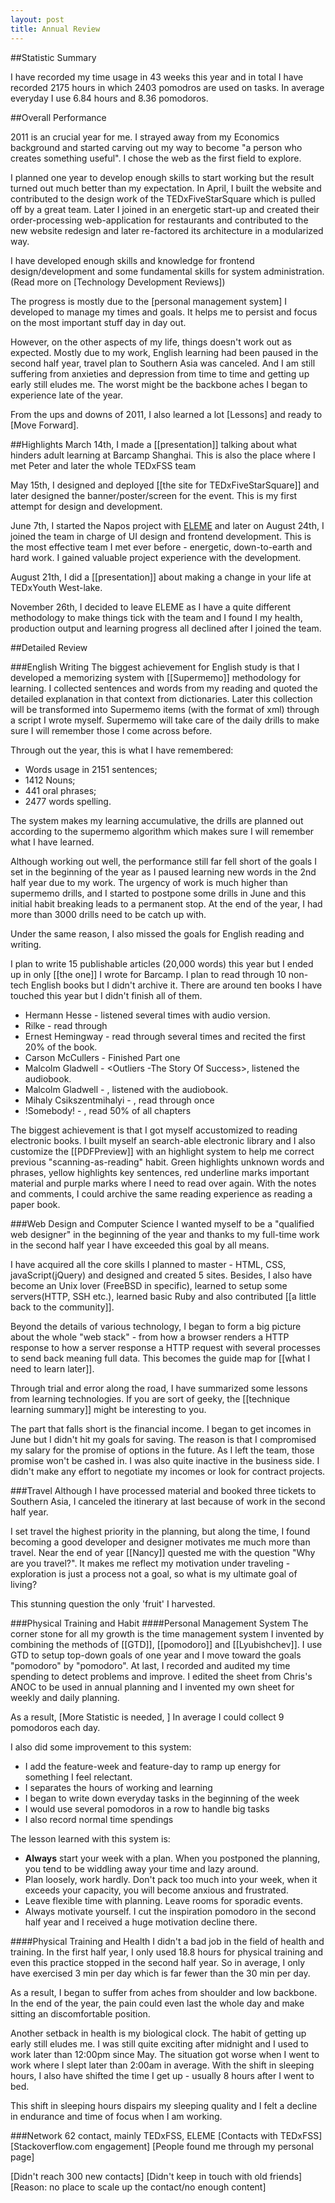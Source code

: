 ```yaml
---
layout: post
title: Annual Review
---
```

##Statistic Summary

I have recorded my time usage in 43 weeks this year and in total I have recorded 2175 hours in which 2403 pomodros are used on tasks. In average everyday I use 6.84 hours and 8.36 pomodoros.

##Overall Performance

  2011 is an crucial year for me. I strayed away from my Economics background and started carving out my way to become "a person who creates something useful". I chose the web as the first field to explore.

  I planned one year to develop enough skills to start working but the result turned out much better than my expectation. In April, I built the website and contributed to the design work of the TEDxFiveStarSquare which is pulled off by a great team. Later I joined in an energetic start-up and created their order-processing web-application for restaurants and contributed to the new website redesign and later re-factored its architecture in a modularized way.

  I have developed enough skills and knowledge for frontend design/development and some fundamental skills for system administration. (Read more on [Technology Development Reviews])

  The progress is mostly due to the [personal management system] I developed to manage my times and goals. It helps me to persist and focus on the most important stuff day in day out.

  However, on the other aspects of my life, things doesn't work out as expected. Mostly due to my work, English learning had been paused in the second half year, travel plan to Southern Asia was canceled. And I am still suffering from anxieties and depression from time to time and getting up early still eludes me. The worst might be the backbone aches I began to experience late of the year.

  From the ups and downs of 2011, I also learned a lot [Lessons] and ready to [Move Forward].

##Highlights
  March 14th, I made a [[presentation]] talking about what hinders adult learning at Barcamp Shanghai. This is also the place where I met Peter and later the whole TEDxFSS team

  May 15th, I designed and deployed [[the site for TEDxFiveStarSquare]] and later designed the banner/poster/screen for the event. This is my first attempt for design and development.

  June 7th, I started the Napos project with [ELEME](http://ele.me) and later on August 24th, I joined the team in charge of UI design and frontend development. This is the most effective team I met ever before - energetic, down-to-earth and hard work. I gained valuable project experience with the development.

  August 21th, I did a [[presentation]] about making a change in your life at TEDxYouth West-lake.

  November 26th, I decided to leave ELEME as I have a quite different methodology to make things tick with the team and I found I my health, production output and learning progress all declined after I joined the team.

##Detailed Review

###English Writing
  The biggest achievement for English study is that I developed a memorizing system with [[Supermemo]] methodology for learning. I collected sentences and words from my reading and quoted the detailed explanation in that context from dictionaries. Later this collection will be transformed into Supermemo items (with the format of xml) through a script I wrote myself. Supermemo will take care of the daily drills to make sure I will remember those I come across before.

  Through out the year, this is what I have remembered:

  * Words usage in 2151 sentences;
  * 1412 Nouns;
  * 441 oral phrases;
  * 2477 words spelling.

  The system makes my learning accumulative, the drills are planned out according to the supermemo algorithm which makes sure I will remember what I have learned.

  Although working out well, the performance still far fell short of the goals I set in the beginning of the year as I paused learning new words in the 2nd half year due to my work. The urgency of work is much higher than supermemo drills, and I started to postpone some drills in June and this initial habit breaking leads to a permanent stop. At the end of the year, I had more than 3000 drills need to be catch up with.

  Under the same reason, I also missed the goals for English reading and writing.

  I plan to write 15 publishable articles (20,000 words) this year but I ended up in only [[the one]] I wrote for Barcamp. I plan to read through 10 non-tech English books but I didn't archive it. There are around ten books I have touched this year but I didn't finish all of them.

  * Hermann Hesse - <Siddhartha> listened several times with audio version.
  * Rilke - <Letters To A Young Poet> read through
  * Ernest Hemingway - <The Old Man and the Sea> read through several times and recited the first 20% of the book.
  * Carson McCullers - <The Heart is a Lonely Hunter> Finished Part one
  * Malcolm Gladwell - <Outliers -The Story Of Success>, listened the audiobook.
  * Malcolm Gladwell - <Blink>, listened with the audiobook.
  * Mihaly Csikszentmihalyi - <Flow>, read through once
  * !Somebody! - <Bird by Bird>, read 50% of all chapters

  The biggest achievement is that I got myself accustomized to reading electronic books. I built myself an search-able electronic library and I also customize the [[PDFPreview]] with an highlight system to help me correct previous "scanning-as-reading" habit. Green highlights unknown words and phrases, yellow highlights key sentences, red underline marks important material and purple marks where I need to read over again. With the notes and comments, I could archive the same reading experience as reading a paper book.

###Web Design and Computer Science
  I wanted myself to be a "qualified web designer" in the beginning of the year and thanks to my full-time work in the second half year I have exceeded this goal by all means.

  I have acquired all the core skills I planned to master - HTML, CSS, javaScript(jQuery) and designed and created 5 sites. Besides, I also have become an Unix lover (FreeBSD in specific), learned to setup some servers(HTTP, SSH etc.), learned basic Ruby and also contributed [[a little back to the community]].

  Beyond the details of various technology, I began to form a big picture about the whole "web stack" - from how a browser renders a HTTP response to how a server response a HTTP request with several processes to send back meaning full data. This becomes the guide map for [[what I need to learn later]].

  Through trial and error along the road, I have summarized some lessons from learning technologies. If you are sort of geeky, the [[technique learning summary]] might be interesting to you.

  The part that falls short is the financial income. I began to get incomes in June but I didn't hit my goals for saving. The reason is that I compromised my salary for the promise of options in the future. As I left the team, those promise won't be cashed in. I was also quite inactive in the business side. I didn't make any effort to negotiate my incomes or look for contract projects.


###Travel
  Although I have processed material and booked three tickets to Southern Asia, I canceled the itinerary at last because of work in the second half year.

  I set travel the highest priority in the planning, but along the time, I found becoming a good developer and designer motivates me much more than travel. Near the end of year [[Nancy]] quested me with the question "Why are you travel?". It makes me reflect my motivation under traveling - exploration is just a process not a goal, so what is my ultimate goal of living?

  This stunning question the only 'fruit' I harvested.

###Physical Training and Habit
####Personal Management System
  The corner stone for all my growth is the time management system I invented by combining the methods of [[GTD]], [[pomodoro]] and [[Lyubishchev]]. I use GTD to setup top-down goals of one year and I move toward the goals "pomodoro" by "pomodoro". At last, I recorded and audited my time spending to detect problems and improve. I edited the sheet from Chris's ANOC to be used in annual planning and I invented my own sheet for weekly and daily planning.

  As a result, [More Statistic is needed, ] In average I could collect 9 pomodoros each day.

  I also did some improvement to this system:

  * I add the feature-week and feature-day to ramp up energy for something I feel relectant.
  * I separates the hours of working and learning
  * I began to write down everyday tasks in the beginning of the week
  * I would use several pomodoros in a row to handle big tasks
  * I also record normal time spendings

  The lesson learned with this system is:

  * **Always** start your week with a plan.
    When you postponed the planning, you tend to be widdling away your time and lazy around.
  * Plan loosely, work hardly.
    Don't pack too much into your week, when it exceeds your capacity, you will become anxious and frustrated.
  * Leave flexible time with planning.
    Leave rooms for sporadic events.
  * Always motivate yourself.
    I cut the inspiration pomodoro in the second half year and I received a huge motivation decline there.

####Physical Training and Health
  I didn't a bad job in the field of health and training. In the first half year, I only used 18.8 hours for physical training and even this practice stopped in the second half year. So in average, I only have exercised 3 min per day which is far fewer than the 30 min per day.

  As a result, I began to suffer from aches from shoulder and low backbone. In the end of the year, the pain could even last the whole day and make sitting an discomfortable position.

  Another setback in health is my biological clock. The habit of getting up early still eludes me. I was still quite exciting after midnight and I used to work later than 12:00pm since May. The situation got worse when I went to work where I slept later than 2:00am in average. With the shift in sleeping hours, I also have shifted the time I get up - usually 8 hours after I went to bed.

  This shift in sleeping hours dispairs my sleeping quality and I felt a decline in endurance and time of focus when I am working.

###Network
  62 contact, mainly TEDxFSS, ELEME
  [Contacts with TEDxFSS]
  [Stackoverflow.com engagement]
  [People found me through my personal page]

  [Didn't reach 300 new contacts]
  [Didn't keep in touch with old friends]
    [Reason: no place to scale up the contact/no enough content]

